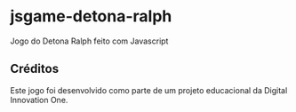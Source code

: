 # jsgame-detona-ralph
Jogo do Detona Ralph feito com Javascript
## Créditos
Este jogo foi desenvolvido como parte de um projeto educacional da Digital Innovation One.
